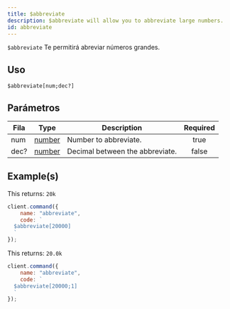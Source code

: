 ```yaml
---
title: $abbreviate
description: $abbreviate will allow you to abbreviate large numbers.
id: abbreviate
---
```


`$abbreviate` Te permitirá abreviar números grandes.

## Uso

```aoi
$abbreviate[num;dec?]
```

## Parámetros

| Fila | Type                                                                                              | Description                     | Required |
| ---- | ------------------------------------------------------------------------------------------------- | ------------------------------- | :------: |
| num   | [number](https://developer.mozilla.org/en-US/docs/Web/JavaScript/Reference/Global_Objects/Number) | Number to abbreviate.           |   true   |
| dec?  | [number](https://developer.mozilla.org/en-US/docs/Web/JavaScript/Reference/Global_Objects/Number) | Decimal between the abbreviate. |  false   |

## Example(s)

This returns: `20k`

```javascript
client.command({
    name: "abbreviate",
    code: `
  $abbreviate[20000]
  `
});
```

This returns: `20.0k`

```javascript
client.command({
    name: "abbreviate",
    code: `
  $abbreviate[20000;1]
  `
});
```

